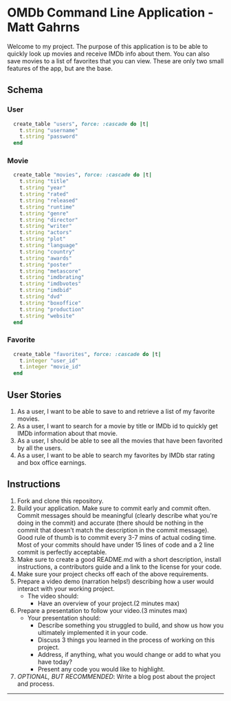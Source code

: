 # OMDb Command Line Application - Matt Gahrns

Welcome to my project. The purpose of this application is to be able to quickly look up movies and receive IMDb info about them.
You can also save movies to a list of favorites that you can view. These are only two small features of the app, but are the base.

## Schema

### User

```ruby
  create_table "users", force: :cascade do |t|
    t.string "username"
    t.string "password"
  end
```

### Movie

```ruby
  create_table "movies", force: :cascade do |t|
    t.string "title"
    t.string "year"
    t.string "rated"
    t.string "released"
    t.string "runtime"
    t.string "genre"
    t.string "director"
    t.string "writer"
    t.string "actors"
    t.string "plot"
    t.string "language"
    t.string "country"
    t.string "awards"
    t.string "poster"
    t.string "metascore"
    t.string "imdbrating"
    t.string "imdbvotes"
    t.string "imdbid"
    t.string "dvd"
    t.string "boxoffice"
    t.string "production"
    t.string "website"
  end
```

### Favorite

```ruby
  create_table "favorites", force: :cascade do |t|
    t.integer "user_id"
    t.integer "movie_id"
  end
```

## User Stories
1. As a user, I want to be able to save to and retrieve a list of my favorite movies.
2. As a user, I want to search for a movie by title or
IMDb id to quickly get IMDb information about that movie.
3. As a user, I should be able to see all the movies that have been favorited by all the users.
4. As a user, I want to be able to search my favorites
by IMDb star rating and box office earnings.

## Instructions

1. Fork and clone this repository.
2. Build your application. Make sure to commit early and commit often. Commit messages should be meaningful (clearly describe what you're doing in the commit) and accurate (there should be nothing in the commit that doesn't match the description in the commit message). Good rule of thumb is to commit every 3-7 mins of actual coding time. Most of your commits should have under 15 lines of code and a 2 line commit is perfectly acceptable.
3. Make sure to create a good README.md with a short description, install instructions, a contributors guide and a link to the license for your code.
4. Make sure your project checks off each of the above requirements.
5. Prepare a video demo (narration helps!) describing how a user would interact with your working project.
    * The video should:
      - Have an overview of your project.(2 minutes max)
6. Prepare a presentation to follow your video.(3 minutes max)
    * Your presentation should:
      - Describe something you struggled to build, and show us how you ultimately implemented it in your code.
      - Discuss 3 things you learned in the process of working on this project.
      - Address, if anything, what you would change or add to what you have today?
      - Present any code you would like to highlight.   
7. *OPTIONAL, BUT RECOMMENDED*: Write a blog post about the project and process.

---

